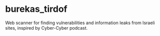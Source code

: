# burekas_tirdof
Web scanner for finding vulnerabilities and information leaks from Israeli sites, inspired by Cyber-Cyber podcast.
